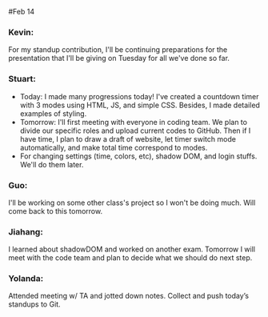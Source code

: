 #Feb 14

### Kevin:
For my standup contribution, I'll be continuing preparations for the presentation that I'll be giving on Tuesday for all we've done so far.

### Stuart:
- Today: I made many progressions today! I've created a countdown timer with 3 modes using HTML, JS, and simple CSS. Besides, I made detailed examples of styling.
- Tomorrow: I'll first meeting with everyone in coding team. We plan to divide our specific roles and upload current codes to GitHub. Then if I have time, I plan to draw a draft of website, let timer switch mode automatically, and make total time correspond to modes.
- For changing settings (time, colors, etc), shadow DOM, and login stuffs. We'll do them later.

### Guo:
I'll be working on some other class's project so I won't be doing much. Will come back to this tomorrow.

### Jiahang: 
I learned about shadowDOM and worked on another exam. Tomorrow I will meet with the code team and plan to decide what we should do next step.

### Yolanda:
Attended meeting w/ TA and jotted down notes. Collect and push today’s standups to Git.